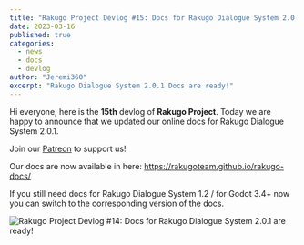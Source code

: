 ```yaml
---
title: "Rakugo Project Devlog #15: Docs for Rakugo Dialogue System 2.0.1 are ready!"
date: 2023-03-16
published: true
categories:
  - news
  - docs
  - devlog
author: "Jeremi360"
excerpt: "Rakugo Dialogue System 2.0.1 Docs are ready!"
---
```


Hi everyone, here is the **15th** devlog of **Rakugo Project**.
Today we are happy to announce that we updated our online docs for Rakugo Dialogue System 2.0.1.

Join our [Patreon](https://www.patreon.com/rakguoteam) to support us!

Our docs are now available in here: <https://rakugoteam.github.io/rakugo-docs/>

If you still need docs for Rakugo Dialogue System 1.2 / for Godot 3.4+ now you can switch to the corresponding version of the docs.

![Rakugo Project Devlog #14: Docs for Rakugo Dialogue System 2.0.1 are ready!](/images/devlog/docs-versions.png)

